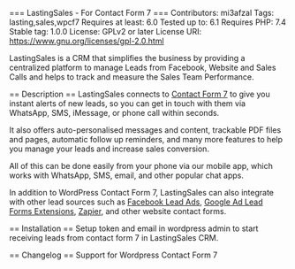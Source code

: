 === LastingSales - For Contact Form 7 ===
Contributors: mi3afzal
Tags: lasting,sales,wpcf7
Requires at least: 6.0
Tested up to: 6.1
Requires PHP: 7.4
Stable tag: 1.0.0
License: GPLv2 or later
License URI: https://www.gnu.org/licenses/gpl-2.0.html

LastingSales is a CRM that simplifies the business by providing a centralized platform to manage Leads from Facebook, Website and Sales Calls and helps to track and measure the Sales Team Performance.

== Description ==
LastingSales connects to [Contact Form 7](https://wordpress.org/plugins/contact-form-7/) to give you instant alerts of new leads, so you can get in touch with them via WhatsApp, SMS, iMessage, or phone call within seconds.

It also offers auto-personalised messages and content, trackable PDF files and pages, automatic follow up reminders, and many more features to help you manage your leads and increase sales conversion.

All of this can be done easily from your phone via our mobile app, which works with WhatsApp, SMS, email, and other popular chat apps.

In addition to WordPress Contact Form 7, LastingSales can also integrate with other lead sources such as [Facebook Lead Ads](https://www.facebook.com/business/ads/lead-ads), [Google Ad Lead Forms Extensions](https://support.google.com/google-ads/answer/9423234?hl=en), [Zapier](https://zapier.com/), and other website contact forms.

== Installation ==
Setup token and email in wordpress admin to start receiving leads from contact form 7 in LastingSales CRM.

== Changelog ==
Support for Wordpress Contact Form 7